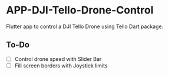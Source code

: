 # APP-DJI-Tello-Drone-Control
Flutter app to control a DJI Tello Drone using Tello Dart package.


## To-Do
- [ ] Control drone speed with Slider Bar
- [ ] Fill screen borders with Joystick limits